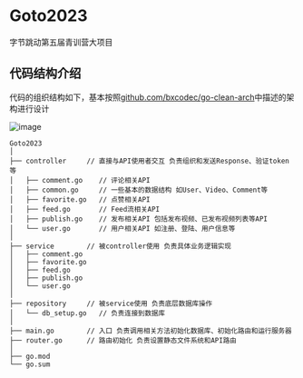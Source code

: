 # Goto2023

字节跳动第五届青训营大项目

## 代码结构介绍

代码的组织结构如下，基本按照[github.com/bxcodec/go-clean-arch](https://github.com/bxcodec/go-clean-arch)中描述的架构进行设计

![image](https://user-images.githubusercontent.com/84324349/217787742-6d8274a4-a8af-44d9-aad8-8ab968323247.png)

```
Goto2023
│
├── controller     // 直接与API使用者交互 负责组织和发送Response、验证token等
│   ├── comment.go    // 评论相关API
│   ├── common.go     // 一些基本的数据结构 如User、Video、Comment等
│   ├── favorite.go   // 点赞相关API
│   ├── feed.go       // Feed流相关API
│   ├── publish.go    // 发布相关API 包括发布视频、已发布视频列表等API
│   └── user.go       // 用户相关API 如注册、登陆、用户信息等
│
├── service        // 被controller使用 负责具体业务逻辑实现
│   ├── comment.go
│   ├── favorite.go
│   ├── feed.go
│   ├── publish.go
│   └── user.go
│
├── repository     // 被service使用 负责底层数据库操作
│   └── db_setup.go   // 负责连接到数据库
│
├── main.go        // 入口 负责调用相关方法初始化数据库、初始化路由和运行服务器
├── router.go      // 路由初始化 负责设置静态文件系统和API路由
│
├── go.mod
└── go.sum
```

